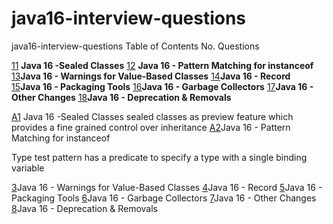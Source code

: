 # java16-interview-questions
java16-interview-questions
Table of Contents
No.	Questions

[11](https://github.com/mprashanth2028/java16-interview-questions?tab=readme-ov-file#A1) **Java 16 -Sealed Classes**
[12](https://github.com/mprashanth2028/java16-interview-questions?tab=readme-ov-file#A2) **Java 16 - Pattern Matching for instanceof**
[13](https://github.com/mprashanth2028/java16-interview-questions?tab=readme-ov-file#A3)**Java 16 - Warnings for Value-Based Classes**
[14](https://github.com/mprashanth2028/java16-interview-questions?tab=readme-ov-file#A4)**Java 16 - Record**  
[15](https://github.com/mprashanth2028/java16-interview-questions?tab=readme-ov-file#A5)**Java 16 - Packaging Tools**
[16](https://github.com/mprashanth2028/java16-interview-questions?tab=readme-ov-file#A6)**Java 16 - Garbage Collectors**
[17](https://github.com/mprashanth2028/java16-interview-questions?tab=readme-ov-file#A7)**Java 16 - Other Changes**
[18](https://github.com/mprashanth2028/java16-interview-questions?tab=readme-ov-file#A8)**Java 16 - Deprecation & Removals**


[A1](https://github.com/mprashanth2028/java16-interview-questions?tab=readme-ov-file#A1) Java 16 -Sealed Classes
sealed classes as preview feature which provides a fine grained control over inheritance
[A2](https://github.com/mprashanth2028/java16-interview-questions?tab=readme-ov-file#A2)Java 16 - Pattern Matching for instanceof

Type test pattern has a predicate to specify a type with a single binding variable

[3](https://github.com/mprashanth2028/java16-interview-questions?tab=readme-ov-file#Contribution2)Java 16 - Warnings for Value-Based Classes
[4](https://github.com/mprashanth2028/java16-interview-questions?tab=readme-ov-file#Contribution2)Java 16 - Record
[5](https://github.com/mprashanth2028/java16-interview-questions?tab=readme-ov-file#Contribution2)Java 16 - Packaging Tools
[6](https://github.com/mprashanth2028/java16-interview-questions?tab=readme-ov-file#Contribution2)Java 16 - Garbage Collectors
[7](https://github.com/mprashanth2028/java16-interview-questions?tab=readme-ov-file#Contribution2)Java 16 - Other Changes
[8](https://github.com/mprashanth2028/java16-interview-questions?tab=readme-ov-file#Contribution2)Java 16 - Deprecation & Removals
